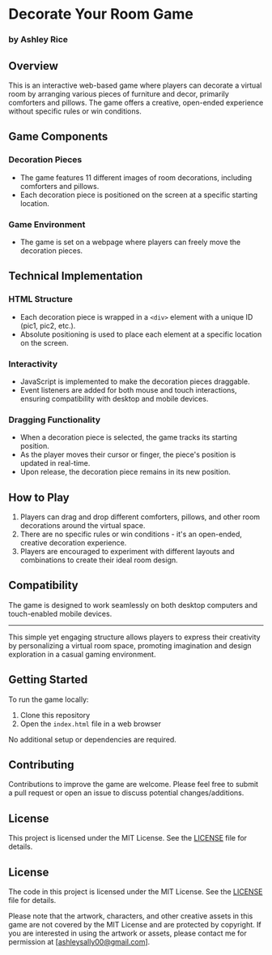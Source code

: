 # Decorate Your Room Game

### by Ashley Rice

## Overview

This is an interactive web-based game where players can decorate a virtual room by arranging various pieces of furniture and decor, primarily comforters and pillows. The game offers a creative, open-ended experience without specific rules or win conditions.

## Game Components

### Decoration Pieces
- The game features 11 different images of room decorations, including comforters and pillows.
- Each decoration piece is positioned on the screen at a specific starting location.

### Game Environment
- The game is set on a webpage where players can freely move the decoration pieces.

## Technical Implementation

### HTML Structure
- Each decoration piece is wrapped in a `<div>` element with a unique ID (pic1, pic2, etc.).
- Absolute positioning is used to place each element at a specific location on the screen.

### Interactivity
- JavaScript is implemented to make the decoration pieces draggable.
- Event listeners are added for both mouse and touch interactions, ensuring compatibility with desktop and mobile devices.

### Dragging Functionality
- When a decoration piece is selected, the game tracks its starting position.
- As the player moves their cursor or finger, the piece's position is updated in real-time.
- Upon release, the decoration piece remains in its new position.

## How to Play

1. Players can drag and drop different comforters, pillows, and other room decorations around the virtual space.
2. There are no specific rules or win conditions - it's an open-ended, creative decoration experience.
3. Players are encouraged to experiment with different layouts and combinations to create their ideal room design.

## Compatibility

The game is designed to work seamlessly on both desktop computers and touch-enabled mobile devices.

---

This simple yet engaging structure allows players to express their creativity by personalizing a virtual room space, promoting imagination and design exploration in a casual gaming environment.

## Getting Started

To run the game locally:

1. Clone this repository
2. Open the `index.html` file in a web browser

No additional setup or dependencies are required.

## Contributing

Contributions to improve the game are welcome. Please feel free to submit a pull request or open an issue to discuss potential changes/additions.


## License

This project is licensed under the MIT License. See the [LICENSE](https://github.com/ashleysally00/DecoratingGame/blob/main/License) file for details.

## License

The code in this project is licensed under the MIT License. See the [LICENSE](LICENSE) file for details.

Please note that the artwork, characters, and other creative assets in this game are not covered by the MIT License and are protected by copyright. If you are interested in using the artwork or assets, please contact me for permission at [ashleysally00@gmail.com].






